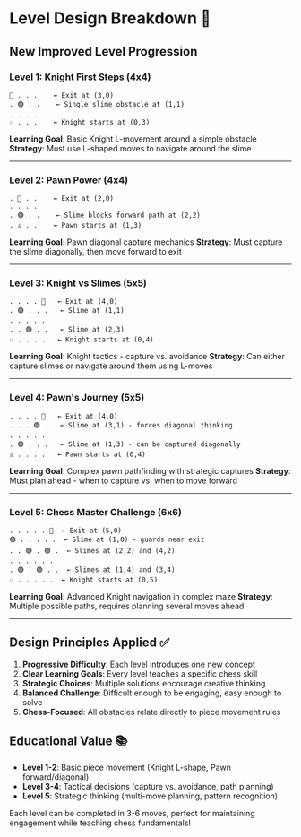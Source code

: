 # Level Design Breakdown 🎯

## New Improved Level Progression

### Level 1: Knight First Steps (4x4)
```
🚪 . . .    ← Exit at (3,0)
. 🟢 . .    ← Single slime obstacle at (1,1)
. . . .
♘ . . .    ← Knight starts at (0,3)
```
**Learning Goal**: Basic Knight L-movement around a simple obstacle
**Strategy**: Must use L-shaped moves to navigate around the slime

---

### Level 2: Pawn Power (4x4)  
```
. 🚪 . .    ← Exit at (2,0)
. . . .
. 🟢 . .    ← Slime blocks forward path at (2,2)  
. ♙ . .    ← Pawn starts at (1,3)
```
**Learning Goal**: Pawn diagonal capture mechanics
**Strategy**: Must capture the slime diagonally, then move forward to exit

---

### Level 3: Knight vs Slimes (5x5)
```
. . . . 🚪   ← Exit at (4,0)
. 🟢 . . .   ← Slime at (1,1)
. . . . .
. . 🟢 . .   ← Slime at (2,3)
♘ . . . .   ← Knight starts at (0,4)
```
**Learning Goal**: Knight tactics - capture vs. avoidance
**Strategy**: Can either capture slimes or navigate around them using L-moves

---

### Level 4: Pawn's Journey (5x5)
```
. . . . 🚪   ← Exit at (4,0)
. . . 🟢 .   ← Slime at (3,1) - forces diagonal thinking
. . . . .
. 🟢 . . .   ← Slime at (1,3) - can be captured diagonally
♙ . . . .   ← Pawn starts at (0,4)
```
**Learning Goal**: Complex pawn pathfinding with strategic captures
**Strategy**: Must plan ahead - when to capture vs. when to move forward

---

### Level 5: Chess Master Challenge (6x6)
```
. . . . . 🚪  ← Exit at (5,0)
🟢 . . . . .  ← Slime at (1,0) - guards near exit
. . 🟢 . 🟢 .  ← Slimes at (2,2) and (4,2)
. . . . . .
. 🟢 . 🟢 . .  ← Slimes at (1,4) and (3,4)  
♘ . . . . .  ← Knight starts at (0,5)
```
**Learning Goal**: Advanced Knight navigation in complex maze
**Strategy**: Multiple possible paths, requires planning several moves ahead

---

## Design Principles Applied ✅

1. **Progressive Difficulty**: Each level introduces one new concept
2. **Clear Learning Goals**: Every level teaches a specific chess skill
3. **Strategic Choices**: Multiple solutions encourage creative thinking
4. **Balanced Challenge**: Difficult enough to be engaging, easy enough to solve
5. **Chess-Focused**: All obstacles relate directly to piece movement rules

## Educational Value 📚

- **Level 1-2**: Basic piece movement (Knight L-shape, Pawn forward/diagonal)
- **Level 3-4**: Tactical decisions (capture vs. avoidance, path planning) 
- **Level 5**: Strategic thinking (multi-move planning, pattern recognition)

Each level can be completed in 3-6 moves, perfect for maintaining engagement while teaching chess fundamentals!
